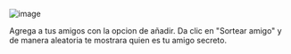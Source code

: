 ![image](https://github.com/user-attachments/assets/5aa6c791-58b8-40b3-b857-48c7c516082b)


Agrega a tus amigos con la opcion de añadir.
Da clic en "Sortear amigo" y de manera aleatoria te mostrara quien es tu amigo secreto.
